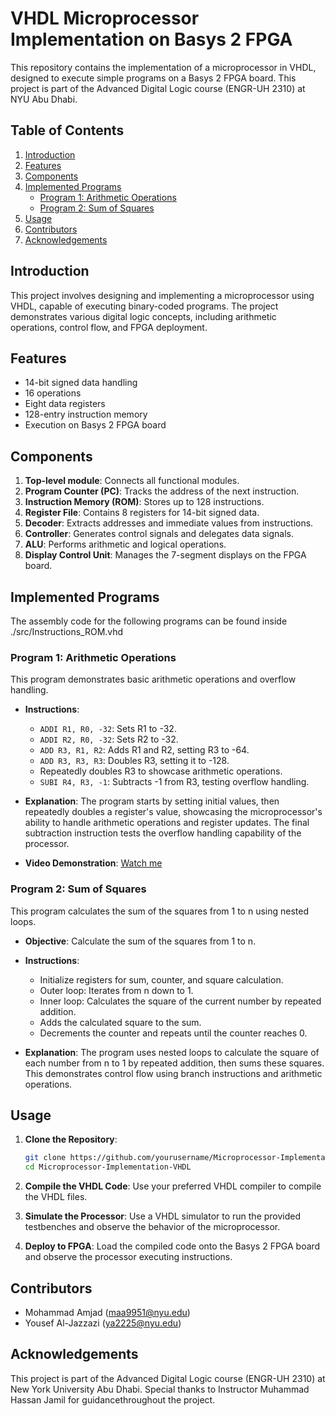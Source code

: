 # VHDL Microprocessor Implementation on Basys 2 FPGA

This repository contains the implementation of a microprocessor in VHDL, designed to execute simple programs on a Basys 2 FPGA board. This project is part of the Advanced Digital Logic course (ENGR-UH 2310) at NYU Abu Dhabi.

## Table of Contents

1. [Introduction](#introduction)
2. [Features](#features)
3. [Components](#components)
4. [Implemented Programs](#implemented-programs)
   - [Program 1: Arithmetic Operations](#program-1-arithmetic-operations)
   - [Program 2: Sum of Squares](#program-2-sum-of-squares)
5. [Usage](#usage)
6. [Contributors](#contributors)
7. [Acknowledgements](#acknowledgements)

## Introduction

This project involves designing and implementing a microprocessor using VHDL, capable of executing binary-coded programs. The project demonstrates various digital logic concepts, including arithmetic operations, control flow, and FPGA deployment.

## Features

- 14-bit signed data handling
- 16 operations
- Eight data registers
- 128-entry instruction memory
- Execution on Basys 2 FPGA board

## Components

1. **Top-level module**: Connects all functional modules.
2. **Program Counter (PC)**: Tracks the address of the next instruction.
3. **Instruction Memory (ROM)**: Stores up to 128 instructions.
4. **Register File**: Contains 8 registers for 14-bit signed data.
5. **Decoder**: Extracts addresses and immediate values from instructions.
6. **Controller**: Generates control signals and delegates data signals.
7. **ALU**: Performs arithmetic and logical operations.
8. **Display Control Unit**: Manages the 7-segment displays on the FPGA board.

## Implemented Programs
The assembly code for the following programs can be found inside ./src/Instructions_ROM.vhd
### Program 1: Arithmetic Operations

This program demonstrates basic arithmetic operations and overflow handling.

- **Instructions**:
  - `ADDI R1, R0, -32`: Sets R1 to -32.
  - `ADDI R2, R0, -32`: Sets R2 to -32.
  - `ADD R3, R1, R2`: Adds R1 and R2, setting R3 to -64.
  - `ADD R3, R3, R3`: Doubles R3, setting it to -128.
  - Repeatedly doubles R3 to showcase arithmetic operations.
  - `SUBI R4, R3, -1`: Subtracts -1 from R3, testing overflow handling.

- **Explanation**:
  The program starts by setting initial values, then repeatedly doubles a register's value, showcasing the microprocessor's ability to handle arithmetic operations and register updates. The final subtraction instruction tests the overflow handling capability of the processor.

- **Video Demonstration**:
[Watch me](https://drive.google.com/file/d/1jkFzaudPVhIjc8UivboQ-itRqftXlUEm/view?usp=sharing)
### Program 2: Sum of Squares

This program calculates the sum of the squares from 1 to n using nested loops.

- **Objective**: Calculate the sum of the squares from 1 to n.
- **Instructions**:
  - Initialize registers for sum, counter, and square calculation.
  - Outer loop: Iterates from n down to 1.
  - Inner loop: Calculates the square of the current number by repeated addition.
  - Adds the calculated square to the sum.
  - Decrements the counter and repeats until the counter reaches 0.

- **Explanation**:
  The program uses nested loops to calculate the square of each number from n to 1 by repeated addition, then sums these squares. This demonstrates control flow using branch instructions and arithmetic operations.

## Usage

1. **Clone the Repository**:
   ```sh
   git clone https://github.com/yourusername/Microprocessor-Implementation-VHDL.git
   cd Microprocessor-Implementation-VHDL
   ```

2. **Compile the VHDL Code**:
   Use your preferred VHDL compiler to compile the VHDL files.

3. **Simulate the Processor**:
   Use a VHDL simulator to run the provided testbenches and observe the behavior of the microprocessor.

4. **Deploy to FPGA**:
   Load the compiled code onto the Basys 2 FPGA board and observe the processor executing instructions.

## Contributors

- Mohammad Amjad (maa9951@nyu.edu)
- Yousef Al-Jazzazi (ya2225@nyu.edu)

## Acknowledgements

This project is part of the Advanced Digital Logic course (ENGR-UH 2310) at New York University Abu Dhabi. Special thanks to Instructor Muhammad Hassan Jamil for guidancethroughout the project.

